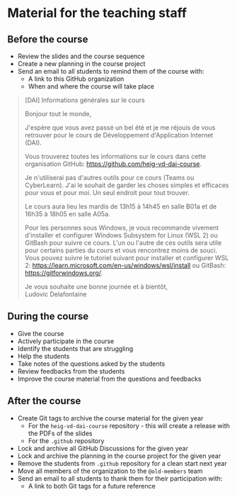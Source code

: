 # Material for the teaching staff

## Before the course

- Review the slides and the course sequence
- Create a new planning in the course project
- Send an email to all students to remind them of the course with:
  - A link to this GitHub organization
  - When and where the course will take place

> [DAI] Informations générales sur le cours
>
> Bonjour tout le monde,
>
> J'espère que vous avez passé un bel été et je me réjouis de vous retrouver
> pour le cours de Développement d'Application Internet (DAI).
>
> Vous trouverez toutes les informations sur le cours dans cette organisation
> GitHub: <https://github.com/heig-vd-dai-course>.
>
> Je n'utiliserai pas d'autres outils pour ce cours (Teams ou CyberLearn). J'ai
> le souhait de garder les choses simples et efficaces pour vous et pour moi. Un
> seul endroit pour tout trouver.
>
> Le cours aura lieu les mardis de 13h15 à 14h45 en salle B01a et de 16h35 à
> 18h05 en salle A05a.
>
> Pour les personnes sous Windows, je vous recommande vivement d'installer et
> configurer Windows Subsystem for Linux (WSL 2) ou GitBash pour suivre ce
> cours. L'un ou l'autre de ces outils sera utile pour certains parties du cours
> et vous rencontrez moins de souci. Vous pouvez suivre le tutoriel suivant pour
> installer et configurer WSL 2:
> <https://learn.microsoft.com/en-us/windows/wsl/install> ou GitBash:
> <https://gitforwindows.org/>.
>
> Je vous souhaite une bonne journée et à bientôt,  
> Ludovic Delafontaine

## During the course

- Give the course
- Actively participate in the course
- Identify the students that are struggling
- Help the students
- Take notes of the questions asked by the students
- Review feedbacks from the students
- Improve the course material from the questions and feedbacks

## After the course

- Create Git tags to archive the course material for the given year
  - For the `heig-vd-dai-course` repository - this will create a release with
    the PDFs of the slides
  - For the `.github` repository
- Lock and archive all GitHub Discussions for the given year
- Lock and archive the planning in the course project for the given year
- Remove the students from `.github` repository for a clean start next year
- Move all members of the organization to the `@old-members` team
- Send an email to all students to thank them for their participation with:
  - A link to both Git tags for a future reference
